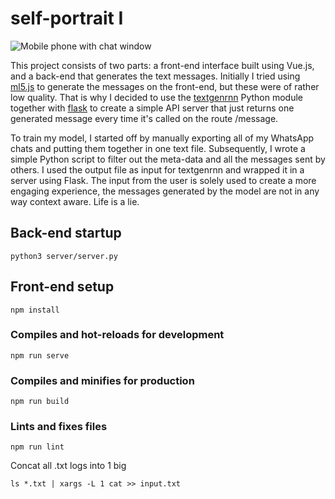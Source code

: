 # self-portrait I
![Mobile phone with chat window](sceenshot.png)

This project consists of two parts: a front-end interface built using Vue.js, and a back-end that generates the text messages. Initially I tried using [ml5.js](https://github.com/ml5js/ml5-library) to generate the messages on the front-end, but these were of rather low quality. That is why I decided to use the [textgenrnn](https://github.com/minimaxir/textgenrnn) Python module together with [flask](https://github.com/pallets/flask) to create a simple API server that just returns one generated message every time it's called on the route /message.

To train my model, I started off by manually exporting all of my WhatsApp chats and putting them together in one text file. Subsequently, I wrote a simple Python script to filter out the meta-data and all the messages sent by others. I used the output file as input for textgenrnn and wrapped it in a server using Flask. The input from the user is solely used to create a more engaging experience, the messages generated by the model are not in any way context aware. Life is a lie.

## Back-end startup
```
python3 server/server.py
```

## Front-end setup
```
npm install
```

### Compiles and hot-reloads for development
```
npm run serve
```

### Compiles and minifies for production
```
npm run build
```

### Lints and fixes files
```
npm run lint
```

Concat all .txt logs into 1 big
```
ls *.txt | xargs -L 1 cat >> input.txt
```
